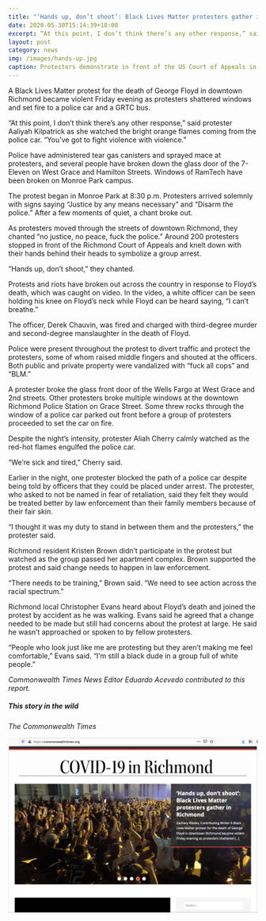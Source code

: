 ```yaml
---
title: "‘Hands up, don’t shoot’: Black Lives Matter protesters gather in Richmond"
date: 2020-05-30T15:14:39+10:00
excerpt: “At this point, I don’t think there’s any other response,” said protester Aaliyah Kilpatrick as she watched the bright orange flames coming from the police car. “You’ve got to fight violence with violence.”
layout: post
category: news
img: /images/hands-up.jpg
caption: Protesters demonstrate in front of the US Court of Appeals in Richmond (Zachary Klosko/Commonwealth Times)
---
```


A Black Lives Matter protest for the death of George Floyd in downtown Richmond became violent Friday evening as protesters shattered windows and set fire to a police car and a GRTC bus.

“At this point, I don’t think there’s any other response,” said protester Aaliyah Kilpatrick as she watched the bright orange flames coming from the police car. “You’ve got to fight violence with violence.”

Police have administered tear gas canisters and sprayed mace at protesters, and several people have broken down the glass door of the 7-Eleven on West Grace and Hamilton Streets. Windows of RamTech have been broken on Monroe Park campus.

The protest began in Monroe Park at 8:30 p.m. Protesters arrived solemnly with signs saying “Justice by any means necessary” and “Disarm the police.” After a few moments of quiet, a chant broke out.

As protesters moved through the streets of downtown Richmond, they chanted “no justice, no peace, fuck the police.” Around 200 protesters stopped in front of the Richmond Court of Appeals and knelt down with their hands behind their heads to symbolize a group arrest.

“Hands up, don’t shoot,” they chanted.

Protests and riots have broken out across the country in response to Floyd’s death, which was caught on video. In the video, a white officer can be seen holding his knee on Floyd’s neck while Floyd can be heard saying, “I can’t breathe.”

The officer, Derek Chauvin, was fired and charged with third-degree murder and second-degree manslaughter in the death of Floyd.

Police were present throughout the protest to divert traffic and protect the protesters, some of whom raised middle fingers and shouted at the officers. Both public and private property were vandalized with “fuck all cops” and “BLM.”

A protester broke the glass front door of the Wells Fargo at West Grace and 2nd streets. Other protesters broke multiple windows at the downtown Richmond Police Station on Grace Street. Some threw rocks through the window of a police car parked out front before a group of protesters proceeded to set the car on fire.

Despite the night’s intensity, protester Aliah Cherry calmly watched as the red-hot flames engulfed the police car.

“We’re sick and tired,” Cherry said.

Earlier in the night, one protester blocked the path of a police car despite being told by officers that they could be placed under arrest. The protester, who asked to not be named in fear of retaliation, said they felt they would be treated better by law enforcement than their family members because of their fair skin.

“I thought it was my duty to stand in between them and the protesters,” the protester said.

Richmond resident Kristen Brown didn’t participate in the protest but watched as the group passed her apartment complex. Brown supported the protest and said change needs to happen in law enforcement.

“There needs to be training,” Brown said. “We need to see action across the racial spectrum.”

Richmond local Christopher Evans heard about Floyd’s death and joined the protest by accident as he was walking. Evans said he agreed that a change needed to be made but still had concerns about the protest at large. He said he wasn’t approached or spoken to by fellow protesters.

“People who look just like me are protesting but they aren’t making me feel comfortable,” Evans said. “I’m still a black dude in a group full of white people.”

*Commonwealth Times News Editor Eduardo Acevedo contributed to this report.*

##### This story in the wild

*The Commonwealth Times*

![](/images/blm-hands-up.png)
